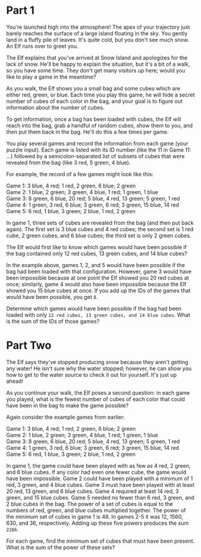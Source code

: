 # Part 1
You're launched high into the atmosphere! The apex of your trajectory just barely reaches the surface of a large island floating in the sky. You gently land in a fluffy pile of leaves. It's quite cold, but you don't see much snow. An Elf runs over to greet you.

The Elf explains that you've arrived at Snow Island and apologizes for the lack of snow. He'll be happy to explain the situation, but it's a bit of a walk, so you have some time. They don't get many visitors up here; would you like to play a game in the meantime?

As you walk, the Elf shows you a small bag and some cubes which are either red, green, or blue. Each time you play this game, he will hide a secret number of cubes of each color in the bag, and your goal is to figure out information about the number of cubes.

To get information, once a bag has been loaded with cubes, the Elf will reach into the bag, grab a handful of random cubes, show them to you, and then put them back in the bag. He'll do this a few times per game.

You play several games and record the information from each game (your puzzle input). Each game is listed with its ID number (like the 11 in Game 11: ...) followed by a semicolon-separated list of subsets of cubes that were revealed from the bag (like 3 red, 5 green, 4 blue).

For example, the record of a few games might look like this:

 Game 1: 3 blue, 4 red; 1 red, 2 green, 6 blue; 2 green <br>
 Game 2: 1 blue, 2 green; 3 green, 4 blue, 1 red; 1 green, 1 blue <br>
 Game 3: 8 green, 6 blue, 20 red; 5 blue, 4 red, 13 green; 5 green, 1 red <br>
 Game 4: 1 green, 3 red, 6 blue; 3 green, 6 red; 3 green, 15 blue, 14 red <br>
 Game 5: 6 red, 1 blue, 3 green; 2 blue, 1 red, 2 green 

In game 1, three sets of cubes are revealed from the bag (and then put back again). The first set is 3 blue cubes and 4 red cubes; the second set is 1 red cube, 2 green cubes, and 6 blue cubes; the third set is only 2 green cubes.

The Elf would first like to know which games would have been possible if the bag contained only 12 red cubes, 13 green cubes, and 14 blue cubes?

In the example above, games 1, 2, and 5 would have been possible if the bag had been loaded with that configuration. However, game 3 would have been impossible because at one point the Elf showed you 20 red cubes at once; similarly, game 4 would also have been impossible because the Elf showed you 15 blue cubes at once. If you add up the IDs of the games that would have been possible, you get ``8``.

Determine which games would have been possible if the bag had been loaded with only ``12 red cubes, 13 green cubes, and 14 blue cubes``. What is the sum of the IDs of those games?

# Part Two 

The Elf says they've stopped producing snow because they aren't getting any water! He isn't sure why the water stopped; however, he can show you how to get to the water source to check it out for yourself. It's just up ahead!

As you continue your walk, the Elf poses a second question: in each game you played, what is the fewest number of cubes of each color that could have been in the bag to make the game possible?

Again consider the example games from earlier:

 Game 1: 3 blue, 4 red; 1 red, 2 green, 6 blue; 2 green <br>
 Game 2: 1 blue, 2 green; 3 green, 4 blue, 1 red; 1 green, 1 blue <br>
 Game 3: 8 green, 6 blue, 20 red; 5 blue, 4 red, 13 green; 5 green, 1 red <br>
 Game 4: 1 green, 3 red, 6 blue; 3 green, 6 red; 3 green, 15 blue, 14 red <br>
 Game 5: 6 red, 1 blue, 3 green; 2 blue, 1 red, 2 green <br>

In game 1, the game could have been played with as few as 4 red, 2 green, and 6 blue cubes. If any color had even one fewer cube, the game would have been impossible.
Game 2 could have been played with a minimum of 1 red, 3 green, and 4 blue cubes.
Game 3 must have been played with at least 20 red, 13 green, and 6 blue cubes.
Game 4 required at least 14 red, 3 green, and 15 blue cubes.
Game 5 needed no fewer than 6 red, 3 green, and 2 blue cubes in the bag.
The power of a set of cubes is equal to the numbers of red, green, and blue cubes multiplied together. The power of the minimum set of cubes in game 1 is 48. In games 2-5 it was 12, 1560, 630, and 36, respectively. Adding up these five powers produces the sum ``2286``.

For each game, find the minimum set of cubes that must have been present. What is the sum of the power of these sets?
